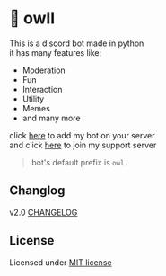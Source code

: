 # :owl: owll

This is a discord bot made in python  
it has many features like:

+ Moderation
+ Fun
+ Interaction
+ Utility
+ Memes
+ and many more

click [here](https://discord.com/api/oauth2/authorize?client_id=875328150165413918&permissions=8&scope=bot) to add my bot on your server  
and click [here](https://discord.gg/DxyUU85Ca9) to join my support server

> bot's default prefix is `owl.`

## Changlog

v2.0 [CHANGELOG](CHANGELOG.md)

## License

Licensed under [MIT license](LICENSE)
